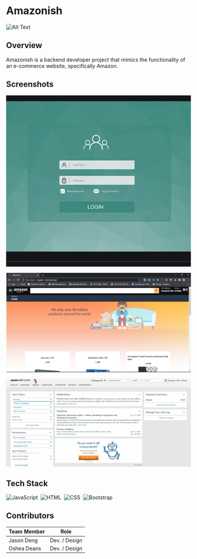 # Amazonish

![Alt Text](https://media.giphy.com/media/zWyv9xtsEfXQQ/giphy.gif)
## Overview

Amazonish is a backend developer project that mimics the functionality of an e-commerce website, specifically Amazon.

## Screenshots

![alt text](https://github.com/OsheaRD/Amazonish/blob/main/img/LandingPage.png)

![alt text](https://github.com/OsheaRD/Amazonish/blob/main/img/ShopperView.png)

![alt text](https://github.com/OsheaRD/Amazonish/blob/main/img/amazon-seller-homepage.png)



 
 ## Tech Stack
 
![JavaScript](https://img.shields.io/badge/-JavaScript-333333?style=flat&logo=javascript)&nbsp;
![HTML](https://img.shields.io/badge/-HTML-333333?style=flat&logo=HTML5)&nbsp;
![CSS](https://img.shields.io/badge/-CSS-333333?style=flat&logo=CSS3&logoColor=1572B6)&nbsp;
![Bootstrap](https://img.shields.io/badge/-Bootstrap-333333?style=flat&logo=bootstrap&logoColor=563D7C)


## Contributors

Team Member  | Role
------------ | -------------
Jason Deng   | Dev. / Design
Oshea Deans  | Dev. / Design




